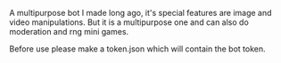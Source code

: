 A multipurpose bot I made long ago, it's special features are image and video manipulations. But it is a multipurpose one and can also do moderation and rng mini games.

Before use please make a token.json which will contain the bot token.
